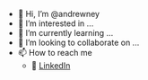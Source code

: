 - 👋 Hi, I’m @andrewney
- 👀 I’m interested in ...
- 🌱 I’m currently learning ...
- 💞️ I’m looking to collaborate on ...
- 📫 How to reach me
  - :office: [LinkedIn](https://www.linkedin.com/in/khuyen-tran-1ab926151/)

<!---
andrewney/andrewney is a ✨ special ✨ repository because its `README.md` (this file) appears on your GitHub profile.
You can click the Preview link to take a look at your changes.
--->

